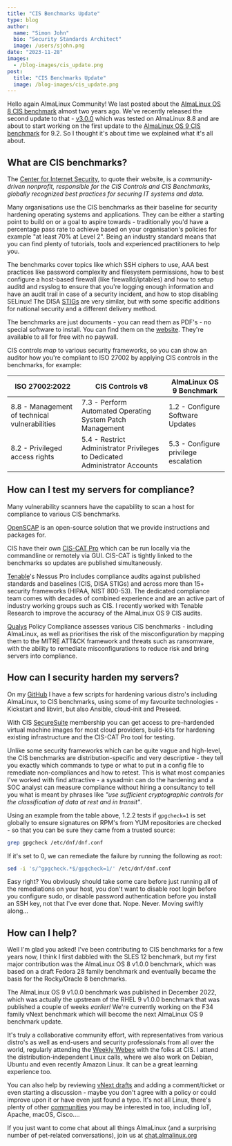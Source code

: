 ```yaml
---
title: "CIS Benchmarks Update"
type: blog
author:
  name: "Simon John"
  bio: "Security Standards Architect"
  image: /users/sjohn.png
date: "2023-11-28"
images:
  - /blog-images/cis_update.png
post:
  title: "CIS Benchmarks Update"
  image: /blog-images/cis_update.png
---
```


Hello again AlmaLinux Community! We last posted about the [AlmaLinux OS 8 CIS benchmark](/blog/official-cis-benchmark-for-almalinux-and-openscap-guide-now-published/) almost two years ago. We've recently released the second update to that - [v3.0.0](https://workbench.cisecurity.org/benchmarks/15287) which was tested on AlmaLinux 8.8 and are about to start working on the first update to the [AlmaLinux OS 9 CIS benchmark](https://www.cisecurity.org/benchmark/almalinuxos_linux) for 9.2. So I thought it's about time we explained what it's all about.

## What are CIS benchmarks?

The [Center for Internet Security](https://www.cisecurity.org/), to quote their website, is a _community-driven nonprofit, responsible for the CIS Controls and CIS Benchmarks, globally recognized best practices for securing IT systems and data_.

Many organisations use the CIS benchmarks as their baseline for security hardening operating systems and applications. They can be either a starting point to build on or a goal to aspire towards - traditionally you'd have a percentage pass rate to achieve based on your organisation's policies for example "at least 70% at Level 2". Being an industry standard means that you can find plenty of tutorials, tools and experienced practitioners to help you.

The benchmarks cover topics like which SSH ciphers to use, AAA best practices like password complexity and filesystem permissions, how to best configure a host-based firewall (like firewalld/iptables) and how to setup auditd and rsyslog to ensure that you're logging enough information and have an audit trail in case of a security incident, and how to stop disabling SELinux! The DISA [STIGs](https://public.cyber.mil/stigs/) are very similar, but with some specific additions for national security and a different delivery method.

The benchmarks are just documents - you can read them as PDF's - no special software to install. You can find them on the [website](https://www.cisecurity.org/benchmark/almalinuxos_linux). They're available to all for free with no paywall.

CIS controls _map_ to various security frameworks, so you can show an auditor how you're compliant to ISO 27002 by applying CIS controls in the benchmarks, for example:

| **ISO 27002:2022**                            | **CIS Controls v8**                                                         | **AlmaLinux OS 9 Benchmark**         |
| --------------------------------------------- | --------------------------------------------------------------------------- | ------------------------------------ |
| 8.8 - Management of technical vulnerabilities | 7.3 - Perform Automated Operating System Patch Management                   | 1.2 - Configure Software Updates     |
| 8.2 - Privileged access rights                | 5.4 - Restrict Administrator Privileges to Dedicated Administrator Accounts | 5.3 - Configure privilege escalation |

## How can I test my servers for compliance?

Many vulnerability scanners have the capability to scan a host for compliance to various CIS benchmarks.

[OpenSCAP](https://wiki.almalinux.org/documentation/openscap-guide.html) is an open-source solution that we provide instructions and packages for.

CIS have their own [CIS-CAT Pro](https://www.cisecurity.org/cybersecurity-tools/cis-cat-pro) which can be run locally via the commandline or remotely via GUI. CIS-CAT is tightly linked to the benchmarks so updates are published simultaneously.

[Tenable](https://www.cisecurity.org/partner/tenable)'s Nessus Pro includes compliance audits against published standards and baselines (CIS, DISA STIGs) and across more than 15+ security frameworks (HIPAA, NIST 800-53). The dedicated compliance team comes with decades of combined experience and are an active part of industry working groups such as CIS. I recently worked with Tenable Research to improve the accuracy of the AlmaLinux OS 9 CIS audits.

[Qualys](https://www.cisecurity.org/partner/qualys) Policy Compliance assesses various CIS benchmarks - including AlmaLinux, as well as prioritises the risk of the misconfiguration by mapping them to the MITRE ATT&CK framework and threats such as ransomware, with the ability to remediate misconfigurations to reduce risk and bring servers into compliance.

## How can I security harden my servers?

On my [GitHub](https://github.com/sej7278/virt-installs) I have a few scripts for hardening various distro's including AlmaLinux, to CIS benchmarks, using some of my favourite technologies - Kickstart and libvirt, but also Ansible, cloud-init and Preseed.

With CIS [SecureSuite](https://www.cisecurity.org/cis-hardened-images) membership you can get access to pre-hardended virtual machine images for most cloud providers, build-kits for hardening existing infrastructure and the CIS-CAT Pro tool for testing.

Unlike some security frameworks which can be quite vague and high-level, the CIS benchmarks are distribution-specific and very descriptive - they tell you exactly which commands to type or what to put in a config file to remediate non-compliances and how to retest. This is what most companies I've worked with find attractive - a sysadmin can do the hardening and a SOC analyst can measure compliance without hiring a consultancy to tell you what is meant by phrases like _"use sufficient cryptographic controls for the classification of data at rest and in transit"_.

Using an example from the table above, 1.2.2 tests if `gpgcheck=1` is set globally to ensure signatures on RPM's from YUM repositories are checked - so that you can be sure they came from a trusted source:

```bash
grep gpgcheck /etc/dnf/dnf.conf
```

If it's set to 0, we can remediate the failure by running the following as root:

```bash
sed -i 's/^gpgcheck.*$/gpgcheck=1/' /etc/dnf/dnf.conf
```

Easy right? You obviously should take some care before just running all of the remediations on your host, you don't want to disable root login before you configure sudo, or disable password authentication before you install an SSH key, not that I've ever done that. Nope. Never. Moving swiftly along...

## How can I help?

Well I'm glad you asked! I've been contributing to CIS benchmarks for a few years now, I think I first dabbled with the SLES 12 benchmark, but my first major contribution was the AlmaLinux OS 8 v1.0.0 benchmark, which was based on a draft Fedora 28 family benchmark and eventually became the basis for the Rocky/Oracle 8 benchmarks.

The AlmaLinux OS 9 v1.0.0 benchmark was published in December 2022, which was actually the upstream of the RHEL 9 v1.0.0 benchmark that was published a couple of weeks _earlier!_ We're currently working on the F34 family vNext benchmark which will become the next AlmaLinux OS 9 benchmark update.

It's truly a collaborative community effort, with representatives from various distro's as well as end-users and security professionals from all over the world, regularly attending the [Weekly Webex](https://workbench.cisecurity.org/communities/1) with the folks at CIS. I attend the distribution-independent Linux calls, where we also work on Debian, Ubuntu and even recently Amazon Linux. It can be a great learning experience too.

You can also help by reviewing [vNext drafts](https://workbench.cisecurity.org/benchmarks/10093) and adding a comment/ticket or even starting a discussion - maybe you don't agree with a policy or could improve upon it or have even just found a typo. It's not all Linux, there's plenty of other [communities](https://workbench.cisecurity.org/communities/public) you may be interested in too, including IoT, Apache, macOS, Cisco....

If you just want to come chat about all things AlmaLinux (and a surprising number of pet-related conversations), join us at [chat.almalinux.org](https://chat.almalinux.org)
